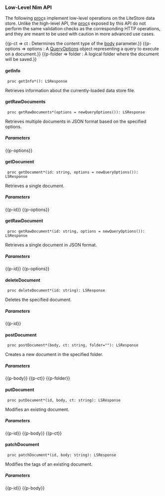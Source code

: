 ### Low-Level Nim API

The following [proc](class:kwd)s implement low-level operations on the LiteStore data store. Unlike the high-level API, the [proc](class:kwd)s exposed by this API do not perform the same validation checks as the corresponding HTTP operations, and they are meant to be used with caution in more advanced use cases.

{{p-ct => ct
: Determines the content type of the [body](class:kwd) parameter.}}
{{p-options => options
: A [QueryOptions](#QueryOptions) object representing a query to execute on a document.}}
{{p-folder => folder
: A logical folder where the document will be saved.}}

#### getInfo

     proc getInfo*(): LSResponse 

Retrieves information about the currently-loaded data store file.

#### getRawDocuments

     proc getRawDocuments*(options = newQueryOptions()): LSResponse 

Retrieves multiple documents in JSON format based on the specified options.

##### Parameters

{{p-options}}

#### getDocument

     proc getDocument*(id: string, options = newQueryOptions()): LSResponse 

Retrieves a single document.

##### Parameters

{{p-id}}
{{p-options}}

#### getRawDocument

     proc getRawDocument*(id: string, options = newQueryOptions()): LSResponse 

Retrieves a single document in JSON format.

##### Parameters

{{p-id}}
{{p-options}}

#### deleteDocument

     proc deleteDocument*(id: string): LSResponse 

Deletes the specified document.

##### Parameters

{{p-id}}

#### postDocument

     proc postDocument*(body, ct: string, folder=""): LSResponse 

Creates a new document in the specified folder.

##### Parameters

{{p-body}}
{{p-ct}}
{{p-folder}}

#### putDocument

     proc putDocument*(id, body, ct: string): LSResponse 

Modifies an existing document.

##### Parameters

{{p-id}}
{{p-body}}
{{p-ct}}

#### patchDocument

     proc patchDocument*(id, body: string): LSResponse 

Modifies the tags of an existing document.

##### Parameters

{{p-id}}
{{p-body}}

